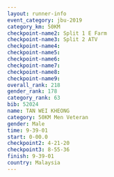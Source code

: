 ```yaml
---
layout: runner-info 
event_category: jbu-2019 
category_km: 50KM 
checkpoint-name2: Split 1 E Farm 
checkpoint-name3: Split 2 ATV 
checkpoint-name4: 
checkpoint-name5: 
checkpoint-name6: 
checkpoint-name7: 
checkpoint-name8: 
checkpoint-name9: 
overall_rank: 218
gender_rank: 178
category_rank: 63
bib: 52024
name: TAN WEI KHEONG
category: 50KM Men Veteran
gender: Male
time: 9-39-01
start: 0-00.0
checkpoint2: 4-21-20
checkpoint3: 8-55-36
finish: 9-39-01
country: Malaysia
---
```

